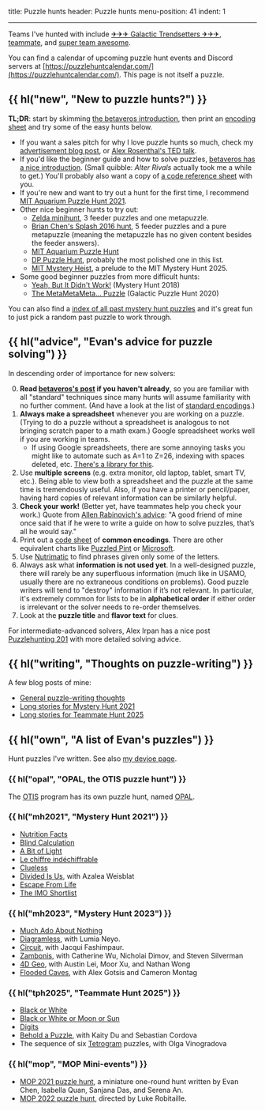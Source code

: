 title: Puzzle hunts
header: Puzzle hunts
menu-position: 41
indent: 1

---

Teams I've hunted with include
[✈✈✈ Galactic Trendsetters ✈✈✈](https://galacticpuzzlehunt.com/archive),
[teammate](https://teammatehunt.com/), and
[super team awesome](https://puzzlepotluck.com/).

You can find a calendar of upcoming puzzle hunt events and Discord servers at
[https://puzzlehuntcalendar.com/](https://puzzlehuntcalendar.com/).
This page is not itself a puzzle.

## {{ hl("new", "New to puzzle hunts?") }}

**TL;DR**: start by skimming [the betaveros introduction][betaveros],
then print an [encoding sheet][codes] and try some of the easy hunts below.

- If you want a sales pitch for why I love puzzle hunts so much,
  check my [advertisement blog post][blog-evan-puzzle-intro],
  or [Alex Rosenthal's TED talk][rosenthal-ted].
- If you'd like the beginner guide and how to solve puzzles,
  [betaveros has a nice introduction][betaveros].
  (Small quibble: _Alter Rivals_ actually took me a while to get.)
  You'll probably also want a copy of
  [a code reference sheet][codes] with you.
- If you're new and want to try out a hunt for the first time, I recommend
  [MIT Aquarium Puzzle Hunt 2021](https://puzzles.mit.edu/aquarium/2021/).
- Other nice beginner hunts to try out:
  - [Zelda minihunt](https://deusovi.github.io/puzzlefiles/zelda-minihunt.pdf),
    3 feeder puzzles and one metapuzzle.
  - [Brian Chen's Splash 2016 hunt](https://blog.vero.site/pdf/intro-puzzles.pdf),
    5 feeder puzzles and a pure metapuzzle (meaning the metapuzzle has no given
    content besides the feeder answers).
  - [MIT Aquarium Puzzle Hunt](https://puzzles.mit.edu/aquarium/)
  - [DP Puzzle Hunt](https://dp.puzzlehunt.net/unlocking.html),
    probably the most polished one in this list.
  - [MIT Mystery Heist](https://mitmysteryheist.com/puzzles/),
    a prelude to the MIT Mystery Hunt 2025.
- Some good beginner puzzles from more difficult hunts:
  - [Yeah, But It Didn't Work!](https://www.mit.edu/~puzzle/2018/full/puzzle/yeah_but_it_didnt_work.html)
    (Mystery Hunt 2018)
  - [The MetaMetaMeta... Puzzle](https://2020.galacticpuzzlehunt.com/puzzle/the-meta-meta-meta-puzzle)
    (Galactic Puzzle Hunt 2020)

You can also find a
[index of all past mystery hunt puzzles](https://devjoe.appspot.com/huntindex/)
and it's great fun to just pick a random past puzzle to work through.

[blog-evan-puzzle-intro]: https://blog.evanchen.cc/2023/11/06/an-advertisement-for-what-puzzle-hunts-are-about-and-why-theyre-cooler-than-everyday-puzzles/
[rosenthal-ted]: https://www.ted.com/talks/alex_rosenthal_the_joyful_perplexing_world_of_puzzle_hunts?language=en

## {{ hl("advice", "Evan's advice for puzzle solving") }}

In descending order of importance for new solvers:

0. **Read [betaveros's post][betaveros] if you haven't already**,
   so you are familiar with all "standard" techniques
   since many hunts will assume familiarity with no further comment.
   (And have a look at the list of [standard encodings][codes].)
1. **Always make a spreadsheet** whenever you are working on a puzzle.
   (Trying to do a puzzle without a spreadsheet is
   analogous to not bringing scratch paper to a math exam.)
   Google spreadsheet works well if you are working in teams.
   - If using Google spreadsheets, there are some annoying tasks
     you might like to automate such as A=1 to Z=26,
     indexing with spaces deleted, etc.
     [There's a library for this](https://github.com/mmachenry/mystery-hunt-sheets-addons).
2. Use **multiple screens** (e.g. extra monitor, old laptop, tablet, smart TV, etc.).
   Being able to view both a spreadsheet and the puzzle at the same time is tremendously useful.
   Also, if you have a printer or pencil/paper,
   having hard copies of relevant information can be similarly helpful.
3. **Check your work!** (Better yet, have teammates help you check your work.)
   Quote from [Allen Rabinovich's advice][advice]:
   "A good friend of mine once said that if he were to write a guide
   on how to solve puzzles, that’s all he would say."
4. Print out a [code sheet][codes] of **common encodings**.
   There are other equivalent charts like [Puzzled Pint][ppint] or [Microsoft][msenc].
5. Use [Nutrimatic](https://nutrimatic.org) to find phrases
   given only some of the letters.
6. Always ask what **information is not used yet**.
   In a well-designed puzzle, there will rarely be any superfluous information
   (much like in USAMO, usually there are no extraneous conditions on problems).
   Good puzzle writers will tend to "destroy" information if it’s not relevant.
   In particular, it's extremely common for lists to be in **alphabetical order**
   if either order is irrelevant or the solver needs to re-order themselves.
7. Look at the **puzzle title** and **flavor text** for clues.

For intermediate-advanced solvers, Alex Irpan has a nice post
[Puzzlehunting 201](https://www.alexirpan.com/2024/04/30/puzzlehunting-201.html)
with more detailed solving advice.

## {{ hl("writing", "Thoughts on puzzle-writing") }}

A few blog posts of mine:

- [General puzzle-writing thoughts](https://blog.evanchen.cc/2021/02/18/some-puzzle-writing-thoughts-from-an-amateur/)
- [Long stories for Mystery Hunt 2021](https://blog.evanchen.cc/2021/02/21/unnecessarily-detailed-stories-of-my-mystery-hunt-puzzles/)
- [Long stories for Teammate Hunt 2025](https://blog.evanchen.cc/2025/04/23/teammate-hunt-2025-author-notes/)

## {{ hl("own", "A list of Evan's puzzles") }}

Hunt puzzles I've written.
See also [my devjoe page](http://devjoe.appspot.com/huntindex/author/chenevan).

### {{ hl("opal", "OPAL, the OTIS puzzle hunt") }}

The [OTIS](otis.html) program has its own puzzle hunt, named [OPAL](opal.html).

### {{ hl("mh2021", "Mystery Hunt 2021") }}

- [Nutrition Facts](https://puzzles.mit.edu/2021/puzzle/nutrition-facts/)
- [Blind Calculation](https://puzzles.mit.edu/2021/puzzle/blind-calculation/)
- [A Bit of Light](https://puzzles.mit.edu/2021/puzzle/a-bit-of-light/)
- [Le chiffre indéchiffrable](https://puzzles.mit.edu/2021/puzzle/le-chiffre-ind%C3%A9chiffrable/)
- [Clueless](https://puzzles.mit.edu/2021/puzzle/clueless/)
- [Divided Is Us](https://puzzles.mit.edu/2021/puzzle/divided-is-us/), with Azalea Weisblat
- [Escape From Life](https://puzzles.mit.edu/2021/puzzle/escape-from-life/)
- [The IMO Shortlist](https://puzzles.mit.edu/2021/puzzle/the-imo-shortlist/)

### {{ hl("mh2023", "Mystery Hunt 2023") }}

- [Much Ado About Nothing](https://puzzles.mit.edu/2023/interestingthings.museum/puzzles/much-ado-about-nothing)
- [Diagramless](https://puzzles.mit.edu/2023/puzzlefactory.place/office/diagramless), with Lumia Neyo.
- [Circuit](https://puzzles.mit.edu/2023/puzzlefactory.place/basement/circuit), with Jacqui Fashimpaur.
- [Zambonis](https://puzzles.mit.edu/2023/puzzlefactory.place/office/zambonis), with Catherine Wu, Nicholai Dimov, and Steven Silverman
- [4D Geo](https://puzzles.mit.edu/2023/puzzlefactory.place//puzzles/4d-geo), with Austin Lei, Moor Xu, and Nathan Wong
- [Flooded Caves](https://puzzles.mit.edu/2023/puzzlefactory.place//puzzles/flooded-caves), with Alex Gotsis and Cameron Montag

### {{ hl("tph2025", "Teammate Hunt 2025") }}

- [Black or White](https://2025.teammatehunt.com/puzzles/black-or-white)
- [Black or White or Moon or Sun](https://2025.teammatehunt.com/puzzles/black-or-white-or-moon-or-sun)
- [Digits](https://2025.teammatehunt.com/puzzles/digits)
- [Behold a Puzzle](https://2025.teammatehunt.com/puzzles/behold-a-puzzle), with Kaity Du and Sebastian Cordova
- The sequence of six [Tetrogram](https://2025.teammatehunt.com/puzzles/tetrogram) puzzles, with Olga Vinogradova

### {{ hl("mop", "MOP Mini-events") }}

- [MOP 2021 puzzle hunt](https://mosp.evanchen.cc),
  a miniature one-round hunt
  written by Evan Chen, Isabella Quan, Sanjana Das, and Serena An.
- [MOP 2022 puzzle hunt](https://mosp.evanchen.cc),
  directed by Luke Robitaille.

[betaveros]: https://blog.vero.site/post/puzzlehunts
[codes]: /upload/EvanPuzzleCodings.pdf
[msenc]: https://puzzlehunt.azurewebsites.net/ph21/play/encodings#
[ppint]: http://puzzledpint.com/files/2415/7835/9513/CodeSheet-201912.pdf
[advice]: https://www.mit.edu/~puzzle/resources/thinkingaboutpuzzles.html

